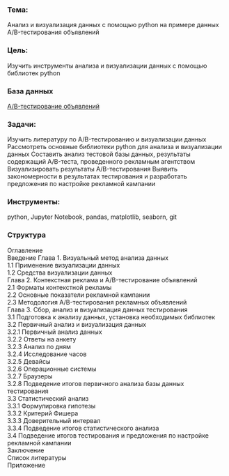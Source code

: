 ### Тема: ###
Анализ и визуализация данных с помощью python на примере данных A/B-тестирования объявлений

### Цель: ###
Изучить инструменты анализа и визуализации данных с помощью библиотек python

### База данных ###
[A/B-тестирование объявлений](https://www.kaggle.com/datasets/osuolaleemmanuel/ad-ab-testing)


### Задачи: ###
Изучить литературу по A/B-тестированию и визуализации данных
Рассмотреть основные библиотеки python для анализа и визуализации данных
Составить анализ тестовой базы данных, результаты содержащий A/B-теста, проведенного рекламным агентством
Визуализировать результаты A/B-тестирования
Выявить закономерности в результатах тестирования и разработать предложения по настройке рекламной кампании

### Инструменты: ###
python, Jupyter Notebook, pandas, matplotlib, seaborn, git

### Структура ###
Оглавление  
Введение
Глава 1. Визуальный метод анализа данных  
1.1 Применение визуализации данных  
1.2 Средства визуализации данных  
Глава 2. Контекстная реклама и A/B-тестирование объявлений  
2.1 Форматы контекстной рекламы  
2.2 Основные показатели рекламной кампании  
2.3 Методология A/B-тестирования рекламных объявлений  
Глава 3. Сбор, анализ и визуализация данных тестирования  
3.1 Подготовка к анализу данных, установка необходимых библиотек  
3.2 Первичный анализ и визуализация данных  
3.2.1 Первичный анализ данных  
3.2.2 Ответы на анкету  
3.2.3 Анализ по дням  
3.2.4 Исследование часов  
3.2.5 Девайсы  
3.2.6 Операционные системы  
3.2.7 Браузеры  
3.2.8 Подведение итогов первичного анализа базы данных тестирования  
3.3 Статистический анализ  
3.3.1 Формулировка гипотезы  
3.3.2 Критерий Фишера  
3.3.3	Доверительный интервал  
3.3.4	Подведение итогов статистического анализа  
3.4	Подведение итогов тестирования и предложения по настройке рекламной кампании  
Заключение  
Список литературы  
Приложение